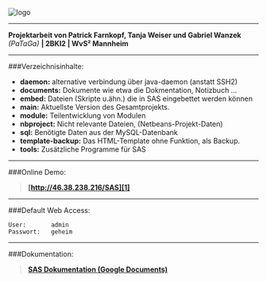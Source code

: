 ![logo]

---

**Projektarbeit von Patrick Farnkopf, Tanja Weiser und Gabriel Wanzek** *(PaTaGa)* **| 2BKI2 | WvS² Mannheim**

---


###Verzeichnisinhalte:

* **daemon:** alternative verbindung über java-daemon (anstatt SSH2)
* **documents:** Dokumente wie etwa die Dokmentation, Notizbuch ...
* **embed:** Dateien (Skripte u.ähn.) die in SAS eingebettet werden können
* **main:** Aktuellste Version des Gesamtprojekts.
* **module:** Teilentwicklung von Modulen
* **nbproject:** Nicht relevante Dateien, (Netbeans-Projekt-Daten)
* **sql:** Benötigte Daten aus der MySQL-Datenbank
* **template-backup:** Das HTML-Template ohne Funktion, als Backup.
* **tools:** Zusätzliche Programme für SAS
           
---
###Online Demo:

> **[http://46.38.238.216/SAS][1]**

------
###Default Web Access:
~~~
User:		admin
Passwort:	geheim
~~~
           
---
###Dokumentation:

> **[SAS Dokumentation (Google Documents)][1]**

[1]: http://goo.gl/dTrur
[2]: http://46.38.238.216/SAS
[logo]: http://mangopix.de/local_images/sas-logo.png


